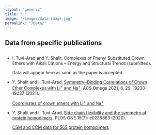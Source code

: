 ```yaml
---
layout: "generic"
title: " "
image: "/images/data-image.jpg"
permalink: "/Data/"
---
```


## Data from specific publications 
##


* I. Tuvi-Arad and Y. Shalit, Complexes of Phenyl Substituted Crown Ethers with Alkali Cations – Energy and Structural Trends (submitted). 

     Data will appear here as soon as the paper is accepted.

* Y. Shalit and I. Tuvi-Arad, [Symmetry−Binding Correlations of Crown Ether Complexes with Li<sup>+</sup> and Na<sup>+</sup>](https://pubs.acs.org/doi/abs/10.1021/acsomega.1c02684), ACS Omega 2021, 6, 29, 19233–19237 (2021).

   [Coordinates of crown ethers with Li<sup>+</sup> and Na<sup>+</sup>](/assets/data/Li-Na.zip) 


* Y. Shalit and I. Tuvi-Arad, [Side chain flexibility and the symmetry of protein homodimers](https://doi.org/10.1371/journal.pone.0235863), PLOS ONE 15(7): e0235863 (2020). 
  
  [CSM and CCM data for 565 protein homodimers](/assets/data/S2-appendix.xlsx)
<!--[Symmetry of Protein Homodimers](/assets/data/S2-appendix.xlsx)-->

